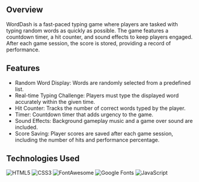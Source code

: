 ## Overview
WordDash is a fast-paced typing game where players are tasked with typing random words as quickly as possible. The game features a countdown timer, a hit counter, and sound effects to keep players engaged. After each game session, the score is stored, providing a record of performance.

## Features

- Random Word Display: Words are randomly selected from a predefined list.
- Real-time Typing Challenge: Players must type the displayed word accurately within the given time.
- Hit Counter: Tracks the number of correct words typed by the player.
- Timer: Countdown timer that adds urgency to the game.
- Sound Effects: Background gameplay music and a game over sound are included.
- Score Saving: Player scores are saved after each game session, including the number of hits and performance percentage.

## Technologies Used

![HTML5](https://img.shields.io/badge/HTML5-%23E34F26.svg?style=flat&logo=html5&logoColor=white)
![CSS3](https://img.shields.io/badge/CSS3-%231572B6.svg?style=flat&logo=css3&logoColor=white)
![FontAwesome](https://img.shields.io/badge/FontAwesome-%23339AF0.svg?style=flat&logo=font-awesome&logoColor=white)
![Google Fonts](https://img.shields.io/badge/Google%20Fonts-%234285F4.svg?style=flat&logo=google&logoColor=white)
![JavaScript](https://img.shields.io/badge/JavaScript-%23F7DF1E.svg?style=flat&logo=javascript&logoColor=black)